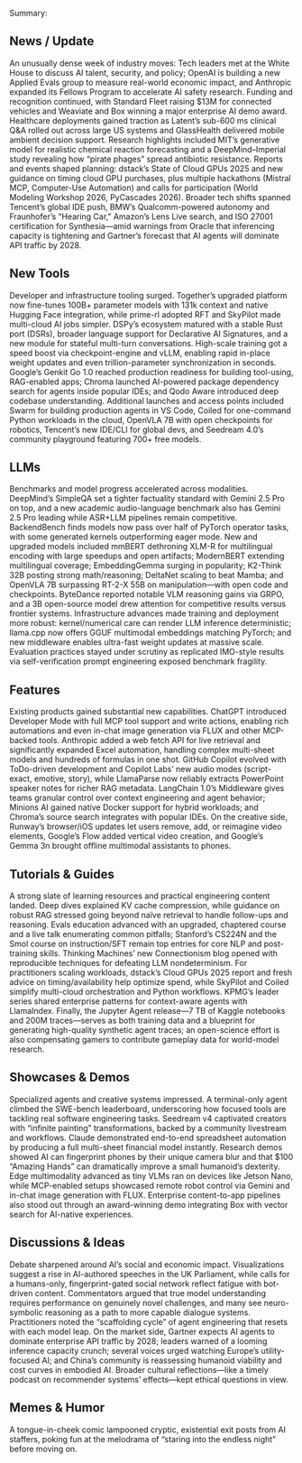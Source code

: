 Summary:
## News / Update
An unusually dense week of industry moves: Tech leaders met at the White House to discuss AI talent, security, and policy; OpenAI is building a new Applied Evals group to measure real-world economic impact, and Anthropic expanded its Fellows Program to accelerate AI safety research. Funding and recognition continued, with Standard Fleet raising $13M for connected vehicles and Weaviate and Box winning a major enterprise AI demo award. Healthcare deployments gained traction as Latent’s sub-600 ms clinical Q&A rolled out across large US systems and GlassHealth delivered mobile ambient decision support. Research highlights included MIT’s generative model for realistic chemical reaction forecasting and a DeepMind–Imperial study revealing how “pirate phages” spread antibiotic resistance. Reports and events shaped planning: dstack’s State of Cloud GPUs 2025 and new guidance on timing cloud GPU purchases, plus multiple hackathons (Mistral MCP, Computer-Use Automation) and calls for participation (World Modeling Workshop 2026, PyCascades 2026). Broader tech shifts spanned Tencent’s global IDE push, BMW’s Qualcomm-powered autonomy and Fraunhofer’s “Hearing Car,” Amazon’s Lens Live search, and ISO 27001 certification for Synthesia—amid warnings from Oracle that inferencing capacity is tightening and Gartner’s forecast that AI agents will dominate API traffic by 2028.

## New Tools
Developer and infrastructure tooling surged. Together’s upgraded platform now fine-tunes 100B+ parameter models with 131k context and native Hugging Face integration, while prime-rl adopted RFT and SkyPilot made multi-cloud AI jobs simpler. DSPy’s ecosystem matured with a stable Rust port (DSRs), broader language support for Declarative AI Signatures, and a new module for stateful multi-turn conversations. High-scale training got a speed boost via checkpoint-engine and vLLM, enabling rapid in-place weight updates and even trillion-parameter synchronization in seconds. Google’s Genkit Go 1.0 reached production readiness for building tool-using, RAG-enabled apps; Chroma launched AI-powered package dependency search for agents inside popular IDEs; and Qodo Aware introduced deep codebase understanding. Additional launches and access points included Swarm for building production agents in VS Code, Coiled for one-command Python workloads in the cloud, OpenVLA 7B with open checkpoints for robotics, Tencent’s new IDE/CLI for global devs, and Seedream 4.0’s community playground featuring 700+ free models.

## LLMs
Benchmarks and model progress accelerated across modalities. DeepMind’s SimpleQA set a tighter factuality standard with Gemini 2.5 Pro on top, and a new academic audio-language benchmark also has Gemini 2.5 Pro leading while ASR+LLM pipelines remain competitive. BackendBench finds models now pass over half of PyTorch operator tasks, with some generated kernels outperforming eager mode. New and upgraded models included mmBERT dethroning XLM-R for multilingual encoding with large speedups and open artifacts; ModernBERT extending multilingual coverage; EmbeddingGemma surging in popularity; K2-Think 32B posting strong math/reasoning; DeltaNet scaling to beat Mamba; and OpenVLA 7B surpassing RT-2-X 55B on manipulation—with open code and checkpoints. ByteDance reported notable VLM reasoning gains via GRPO, and a 3B open-source model drew attention for competitive results versus frontier systems. Infrastructure advances made training and deployment more robust: kernel/numerical care can render LLM inference deterministic; llama.cpp now offers GGUF multimodal embeddings matching PyTorch; and new middleware enables ultra-fast weight updates at massive scale. Evaluation practices stayed under scrutiny as replicated IMO-style results via self-verification prompt engineering exposed benchmark fragility.

## Features
Existing products gained substantial new capabilities. ChatGPT introduced Developer Mode with full MCP tool support and write actions, enabling rich automations and even in-chat image generation via FLUX and other MCP-backed tools. Anthropic added a web fetch API for live retrieval and significantly expanded Excel automation, handling complex multi-sheet models and hundreds of formulas in one shot. GitHub Copilot evolved with ToDo-driven development and Copilot Labs’ new audio modes (script-exact, emotive, story), while LlamaParse now reliably extracts PowerPoint speaker notes for richer RAG metadata. LangChain 1.0’s Middleware gives teams granular control over context engineering and agent behavior; Minions AI gained native Docker support for hybrid workloads; and Chroma’s source search integrates with popular IDEs. On the creative side, Runway’s browser/iOS updates let users remove, add, or reimagine video elements, Google’s Flow added vertical video creation, and Google’s Gemma 3n brought offline multimodal assistants to phones.

## Tutorials & Guides
A strong slate of learning resources and practical engineering content landed. Deep dives explained KV cache compression, while guidance on robust RAG stressed going beyond naïve retrieval to handle follow-ups and reasoning. Evals education advanced with an upgraded, chaptered course and a live talk enumerating common pitfalls; Stanford’s CS224N and the Smol course on instruction/SFT remain top entries for core NLP and post-training skills. Thinking Machines’ new Connectionism blog opened with reproducible techniques for defeating LLM nondeterminism. For practitioners scaling workloads, dstack’s Cloud GPUs 2025 report and fresh advice on timing/availability help optimize spend, while SkyPilot and Coiled simplify multi-cloud orchestration and Python workflows. KPMG’s leader series shared enterprise patterns for context-aware agents with LlamaIndex. Finally, the Jupyter Agent release—7 TB of Kaggle notebooks and 200M traces—serves as both training data and a blueprint for generating high-quality synthetic agent traces; an open-science effort is also compensating gamers to contribute gameplay data for world-model research.

## Showcases & Demos
Specialized agents and creative systems impressed. A terminal-only agent climbed the SWE-bench leaderboard, underscoring how focused tools are tackling real software engineering tasks. Seedream v4 captivated creators with “infinite painting” transformations, backed by a community livestream and workflows. Claude demonstrated end-to-end spreadsheet automation by producing a full multi-sheet financial model instantly. Research demos showed AI can fingerprint phones by their unique camera blur and that $100 “Amazing Hands” can dramatically improve a small humanoid’s dexterity. Edge multimodality advanced as tiny VLMs ran on devices like Jetson Nano, while MCP-enabled setups showcased remote robot control via Gemini and in-chat image generation with FLUX. Enterprise content-to-app pipelines also stood out through an award-winning demo integrating Box with vector search for AI-native experiences.

## Discussions & Ideas
Debate sharpened around AI’s social and economic impact. Visualizations suggest a rise in AI-authored speeches in the UK Parliament, while calls for a humans-only, fingerprint-gated social network reflect fatigue with bot-driven content. Commentators argued that true model understanding requires performance on genuinely novel challenges, and many see neuro-symbolic reasoning as a path to more capable dialogue systems. Practitioners noted the “scaffolding cycle” of agent engineering that resets with each model leap. On the market side, Gartner expects AI agents to dominate enterprise API traffic by 2028; leaders warned of a looming inference capacity crunch; several voices urged watching Europe’s utility-focused AI; and China’s community is reassessing humanoid viability and cost curves in embodied AI. Broader cultural reflections—like a timely podcast on recommender systems’ effects—kept ethical questions in view.

## Memes & Humor
A tongue-in-cheek comic lampooned cryptic, existential exit posts from AI staffers, poking fun at the melodrama of “staring into the endless night” before moving on.

